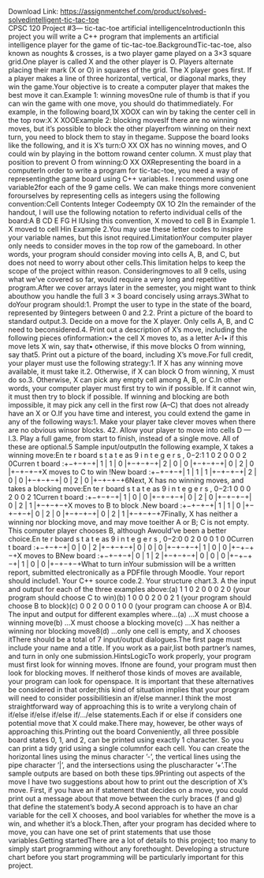 Download Link: https://assignmentchef.com/product/solved-solvedintelligent-tic-tac-toe
<br>
CPSC 120 Project #3— tic-tac-toe artificial intelligenceIntroductionIn this project you will write a C++ program that implements an artificial intelligence player for the game of tic-tac-toe.BackgroundTic-tac-toe, also known as noughts &amp; crosses, is a two player game played on a 3×3 square grid.One player is called X and the other player is O. Players alternate placing their mark (X or O) in squares of the grid. The X player goes first. If a player makes a line of three horizontal, vertical, or diagonal marks, they win the game.Your objective is to create a computer player that makes the best move it can.Example 1: winning movesOne rule of thumb is that if you can win the game with one move, you should do thatimmediately. For example, in the following board,1X XOOX can win by taking the center cell in the top row:X X XOOExample 2: blocking movesIf there are no winning moves, but it’s possible to block the other playerfrom winning on their next turn, you need to block them to stay in thegame. Suppose the board looks like the following, and it is X’s turn:O XX OX has no winning moves, and O could win by playing in the bottom rowand center column. X must play that position to prevent O from winning:O XX OXRepresenting the board in a computerIn order to write a program for tic-tac-toe, you need a way of representingthe game board using C++ variables. I recommend using one variable2for each of the 9 game cells. We can make things more convenient forourselves by representing cells as integers using the following convention:Cell Contents Integer Codeempty 0X 1O 2In the remainder of the handout, I will use the following notation to referto individual cells of the board:A B CD E FG H IUsing this convention, X moved to cell B in Example 1. X moved to cell Hin Example 2.You may use these letter codes to inspire your variable names, but this isnot required.LimitationYour computer player only needs to consider moves in the top row of the gameboard. In other words, your program should consider moving into cells A, B, and C, but does not need to worry about other cells.This limitation helps to keep the scope of the project within reason. Consideringmoves to all 9 cells, using what we’ve covered so far, would require a very long and repetitive program.After we cover arrays later in the semester, you might want to think abouthow you handle the full 3 × 3 board concisely using arrays.3What to doYour program should:1. Prompt the user to type in the state of the board, represented by 9integers between 0 and 2.2. Print a picture of the board to standard output.3. Decide on a move for the X player. Only cells A, B, and C need to beconsidered.4. Print out a description of X’s move, including the following pieces ofinformation:• the cell X moves to, as a letter A-I• if this move lets X win, say that• otherwise, if this move blocks O from winning, say that5. Print out a picture of the board, including X’s move.For full credit, your player must use the following strategy:1. If X has any winning move available, it must take it.2. Otherwise, if X can block O from winning, X must do so.3. Otherwise, X can pick any empty cell among A, B, or C.In other words, your computer player must first try to win if possible. If it cannot win, it must then try to block if possible. If winning and blocking are both impossible, it may pick any cell in the first row (A–C) that does not already have an X or O.If you have time and interest, you could extend the game in any of the following ways:1. Make your player take clever moves when there are no obvious winsor blocks. 42. Allow your player to move into cells D — I.3. Play a full game, from start to finish, instead of a single move. All of these are optional.5 Sample input/outputIn the following example, X takes a winning move:En te r board s t a t e as 9 i n t e g e r s , 0−2:1 1 0 2 0 0 0 2 0Curren t board :+−+−+−+| 1 | 1 | 0 |+−+−+−+| 2 | 0 | 0 |+−+−+−+| 0 | 2 | 0 |+−+−+−+X moves to C to win !New board :+−+−+−+| 1 | 1 | 1 |+−+−+−+| 2 | 0 | 0 |+−+−+−+| 0 | 2 | 0 |+−+−+−+6Next, X has no winning moves, and takes a blocking move:En te r board s t a t e as 9 i n t e g e r s , 0−2:1 0 0 0 2 0 0 2 1Curren t board :+−+−+−+| 1 | 0 | 0 |+−+−+−+| 0 | 2 | 0 |+−+−+−+| 0 | 2 | 1 |+−+−+−+X moves to B to block .New board :+−+−+−+| 1 | 1 | 0 |+−+−+−+| 0 | 2 | 0 |+−+−+−+| 0 | 2 | 1 |+−+−+−+7Finally, X has neither a winning nor blocking move, and may move toeither A or B; C is not empty. This computer player chooses B, although Awould’ve been a better choice.En te r board s t a t e as 9 i n t e g e r s , 0−2:0 0 2 0 0 0 1 0 0Curren t board :+−+−+−+| 0 | 0 | 2 |+−+−+−+| 0 | 0 | 0 |+−+−+−+| 1 | 0 | 0 |+−+−+−+X moves to BNew board :+−+−+−+| 0 | 1 | 2 |+−+−+−+| 0 | 0 | 0 |+−+−+−+| 1 | 0 | 0 |+−+−+−+What to turn inYour submission will be a written report, submitted electronically as a PDFfile through Moodle. Your report should include1. Your C++ source code.2. Your structure chart.3. A the input and output for each of the three examples above:(a) 1 1 0 2 0 0 0 2 0 (your program should choose C to win)(b) 1 0 0 0 2 0 0 2 1 (your program should choose B to block)(c) 0 0 2 0 0 0 1 0 0 (your program can choose A or B)4. The input and output for different examples where…(a) …X must choose a winning move(b) …X must choose a blocking move(c) …X has neither a winning nor blocking move8(d) …only one cell is empty, and X chooses itThere should be a total of 7 input/output dialogues.The first page must include your name and a title. If you work as a pair,list both partner’s names, and turn in only one submission.HintsLogicTo work properly, your program must first look for winning moves. Ifnone are found, your program must then look for blocking moves. If neitherof those kinds of moves are available, your program can look for openspace. It is important that these alternatives be considered in that order;this kind of situation implies that your program will need to consider possibilitiesin an if/else manner.I think the most straightforward way of approaching this is to write a verylong chain of if/else if/else if/else if/…/else statements.Each if or else if considers one potential move that X could make.There may, however, be other ways of approaching this.Printing out the board Conveniently, all three possible board states 0, 1, and 2, can be printed using exactly 1 character. So you can print a tidy grid using a single columnfor each cell. You can create the horizontal lines using the minus character ’-’, the vertical lines using the pipe character ’|’, and the intersections using the pluscharacter ’+’.The sample outputs are based on both these tips.9Printing out aspects of the move I have two suggestions about how to print out the description of X’s move. First, if you have an if statement that decides on a move, you could print out a message about that move between the curly braces (f and g) that define the statement’s body.A second approach is to have an char variable for the cell X chooses, and bool variables for whether the move is a win, and whether it’s a block.Then, after your program has decided where to move, you can have one set of print statements that use those variables.Getting startedThere are a lot of details to this project; too many to simply start programming without any forethought. Developing a structure chart before you start programming will be particularly important for this project.